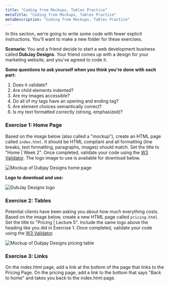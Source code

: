 ```yaml
---
title: "Coding from Mockups, Tables Practice"
metaTitle: "Coding from Mockups, Tables Practice"
metaDescription: "Coding from Mockups, Tables Practice"
---
```


<p>In this section, we're going to write some code with fewer explicit instructions. You'll want to make a new folder for these exercises.</p>

**Scenario:**
You and a friend decide to start a web development business called **DubJay Designs**. Your friend comes up with a design for your marketing website, and you've agreed to code it.

**Some questions to ask yourself when you think you're done with each part:**
1. Does it validate?
1. Are child elements indented?
1. Are my images accessible?
1. Do all of my tags have an opening and ending tag?
1. Are element choices semantically correct?
1. Is my text formatted correctly (strong, emphasized)?

### Exercise 1: Home Page
Based on the image below (also called a "mockup"), create an HTML page called `index.html`. It should be HTML compliant and all formatting (line breaks, text formatting, paragraphs, images) should match. Set the title to "Home | Week 2". Once completed, validate your code using the <a target="_blank" href="http://validator.w3.org/#validate_by_input">W3 Validator</a>. The logo image to use is available for download below.

![Mockup of Dubjay Designs home page](https://kauffeem-public.s3.amazonaws.com/cis275/exercise1.png)

**Logo to download and use:**
<div class="left-img">
  <img style="width: initial" src="https://kauffeem-public.s3.amazonaws.com/cis275/dubjaydesignlogo.png" alt="DubJay Designs logo" />
</div>

### Exercise 2: Tables
Potential clients have been asking you about how much everything costs. Based on the image below, create a new HTML page called `pricing.html`. Set the title to "Pricing | Lecture 5". Include the same logo above the heading like you did in Exercise 1. Once completed, validate your code using the <a target="_blank" href="http://validator.w3.org/#validate_by_input">W3 Validator</a>.

![Mockup of Dubjay Designs pricing table](https://kauffeem-public.s3.amazonaws.com/cis275/exercise2.png)

### Exercise 3: Links
On the index.html page, add a link at the bottom of the page that links to the Pricing Page. On the pricing page, add a link to the bottom that says "Back to home" and takes you back to the index.html page.